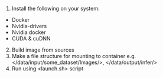 1. Install the following on your system:
 - Docker 
 - Nvidia-drivers
 - Nvidia docker
 - CUDA & cuDNN

2. Build image from sources
3. Make a file structure for mounting to container
e.g. </data/input/some_dataset/Images/>, </data/output/infer/>
4. Run using <launch.sh> script
